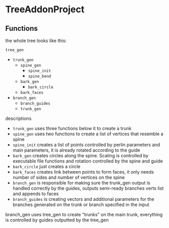 # TreeAddonProject

## Functions

the whole tree looks like this:

`tree_gen`

- `trunk_gen`
  - `spine_gen`
    - `spine_init`
    - `spine_bend`
  - `bark_gen`
    - `bark_circle`
  - `bark_faces`
- `branch_gen`
  - `branch_guides`
  - `trunk_gen`

descriptions

- `trunk_gen` uses three functions below it to create a trunk
- `spine_gen` uses two functions to create a list of vertices that resemble a spine
- `spine_init` creates a list of points controlled by perlin parameters and main parameters, it is already rotated according to the guide
- `bark_gen` creates circles along the spine. Scaling is controlled by executable file functions and rotation controlled by the spine and guide
- `bark_circle` just creates a circle
- `bark_faces` creates link between points to form faces, it only needs number of sides and number of vertices on the spine
- `branch_gen` is responsible for making sure the trunk_gen output is handled correctly by the guides, outputs semi-ready branches verts list and appends to faces
- `branch_guides` is creating vectors and additional parameters for the branches generated on the trunk or branch specified in the input

branch_gen uses tree_gen to create "trunks" on the main trunk, everything is controlled by guides outputted by the tree_gen
